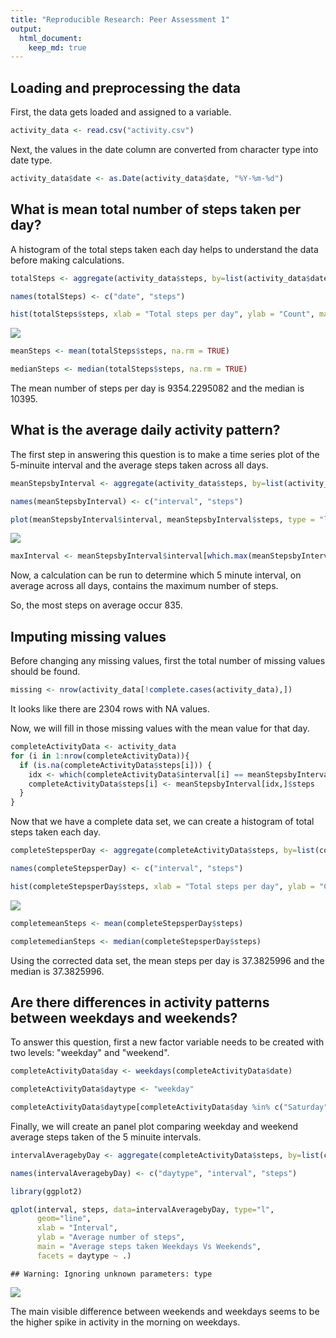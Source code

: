 ```yaml
---
title: "Reproducible Research: Peer Assessment 1"
output: 
  html_document:
    keep_md: true
---
```



## Loading and preprocessing the data
First, the data gets loaded and assigned to a variable.  

```r
activity_data <- read.csv("activity.csv")
```

Next, the values in the date column are converted from character type into date type.  

```r
activity_data$date <- as.Date(activity_data$date, "%Y-%m-%d")
```

## What is mean total number of steps taken per day?  
A histogram of the total steps taken each day helps to understand the data before making calculations.  

```r
totalSteps <- aggregate(activity_data$steps, by=list(activity_data$date), sum, na.rm=TRUE)

names(totalSteps) <- c("date", "steps")

hist(totalSteps$steps, xlab = "Total steps per day", ylab = "Count", main = "Total number of steps each day (NA's removed)", col = 4)
```

![](PA1_template_files/figure-html/unnamed-chunk-3-1.png)<!-- -->

```r
meanSteps <- mean(totalSteps$steps, na.rm = TRUE)

medianSteps <- median(totalSteps$steps, na.rm = TRUE)
```
The mean number of steps per day is 9354.2295082 and the median is 10395.  


## What is the average daily activity pattern?
The first step in answering this question is to make a time series plot of the 5-minuite interval and the average steps taken across all days.  

```r
meanStepsbyInterval <- aggregate(activity_data$steps, by=list(activity_data$interval), mean, na.rm=TRUE)

names(meanStepsbyInterval) <- c("interval", "steps")

plot(meanStepsbyInterval$interval, meanStepsbyInterval$steps, type = "l", xlab = "Interval", ylab = "Average steps taken", main = "Average steps per 5 minute interval")
```

![](PA1_template_files/figure-html/unnamed-chunk-5-1.png)<!-- -->


```r
maxInterval <- meanStepsbyInterval$interval[which.max(meanStepsbyInterval$steps)]
```
Now, a calculation can be run to determine which 5 minute interval, on average across all days, contains the maximum number of steps.     

So, the most steps on average occur 835.  

## Imputing missing values
Before changing any missing values, first the total number of missing values should be found.  

```r
missing <- nrow(activity_data[!complete.cases(activity_data),])
```
It looks like there are 2304 rows with NA values.  

Now, we will fill in those missing values with the mean value for that day.  

```r
completeActivityData <- activity_data
for (i in 1:nrow(completeActivityData)){
  if (is.na(completeActivityData$steps[i])) {
    idx <- which(completeActivityData$interval[i] == meanStepsbyInterval$interval)
    completeActivityData$steps[i] <- meanStepsbyInterval[idx,]$steps
  }
}
```
Now that we have a complete data set, we can create a histogram of total steps taken each day.  

```r
completeStepsperDay <- aggregate(completeActivityData$steps, by=list(completeActivityData$date), mean)

names(completeStepsperDay) <- c("interval", "steps")

hist(completeStepsperDay$steps, xlab = "Total steps per day", ylab = "Count", main = "Total steps per day (NA's filled in)", col = 4)
```

![](PA1_template_files/figure-html/unnamed-chunk-9-1.png)<!-- -->

```r
completemeanSteps <- mean(completeStepsperDay$steps)

completemedianSteps <- median(completeStepsperDay$steps)
```
Using the corrected data set, the mean steps per day is 37.3825996 and the median is 37.3825996.  

  
## Are there differences in activity patterns between weekdays and weekends?
To answer this question, first a new factor variable needs to be created with two levels: "weekday" and "weekend".  

```r
completeActivityData$day <- weekdays(completeActivityData$date)

completeActivityData$daytype <- "weekday"

completeActivityData$daytype[completeActivityData$day %in% c("Saturday", "Sunday")] <- "weekend"
```
Finally, we will create an panel plot comparing weekday and weekend average steps taken of the 5 minuite intervals.  

```r
intervalAveragebyDay <- aggregate(completeActivityData$steps, by=list(completeActivityData$daytype, completeActivityData$interval), mean)

names(intervalAveragebyDay) <- c("daytype", "interval", "steps")

library(ggplot2)

qplot(interval, steps, data=intervalAveragebyDay, type="l",
      geom="line",
      xlab = "Interval",
      ylab = "Average number of steps",
      main = "Average steps taken Weekdays Vs Weekends",
      facets = daytype ~ .)
```

```
## Warning: Ignoring unknown parameters: type
```

![](PA1_template_files/figure-html/unnamed-chunk-12-1.png)<!-- -->

The main visible difference between weekends and weekdays seems to be the higher spike in activity in the morning on weekdays.  
